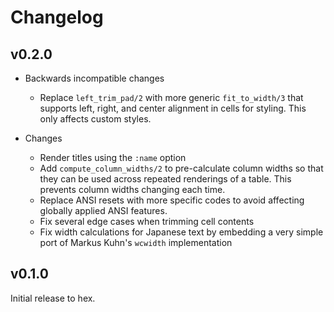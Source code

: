 # Changelog

## v0.2.0

* Backwards incompatible changes
  * Replace `left_trim_pad/2` with more generic `fit_to_width/3` that supports
    left, right, and center alignment in cells for styling.  This only affects
    custom styles.

* Changes
  * Render titles using the `:name` option
  * Add `compute_column_widths/2` to pre-calculate column widths so that they
    can be used across repeated renderings of a table. This prevents column
    widths changing each time.
  * Replace ANSI resets with more specific codes to avoid affecting globally
    applied ANSI features.
  * Fix several edge cases when trimming cell contents
  * Fix width calculations for Japanese text by embedding a very simple port of
    Markus Kuhn's `wcwidth` implementation

## v0.1.0

Initial release to hex.
